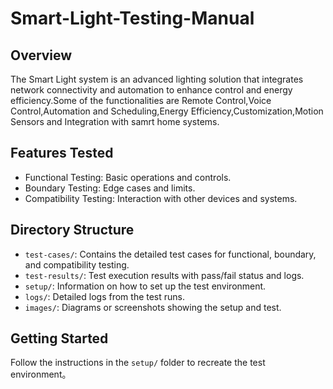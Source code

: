 # Smart-Light-Testing-Manual 
## Overview
The Smart Light system is an advanced lighting solution that integrates network connectivity and automation to enhance control and energy efficiency.Some of the functionalities are Remote Control,Voice Control,Automation and Scheduling,Energy Efficiency,Customization,Motion Sensors and Integration with samrt home systems.
## Features Tested
- Functional Testing: Basic operations and controls.
- Boundary Testing: Edge cases and limits.
- Compatibility Testing: Interaction with other devices and systems.
## Directory Structure
- `test-cases/`: Contains the detailed test cases for functional, boundary,
and compatibility testing.
- `test-results/`: Test execution results with pass/fail status and logs.
- `setup/`: Information on how to set up the test environment.
- `logs/`: Detailed logs from the test runs.
- `images/`: Diagrams or screenshots showing the setup and test.
## Getting Started
Follow the instructions in the `setup/` folder to recreate the test environment。

